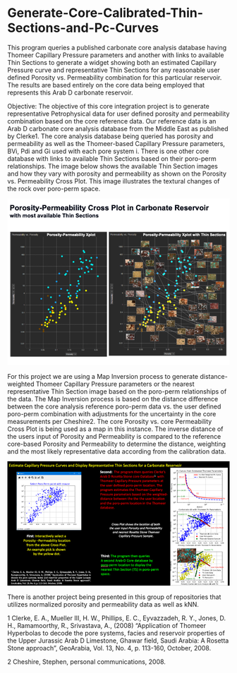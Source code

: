 # Generate-Core-Calibrated-Thin-Sections-and-Pc-Curves
This program queries a published carbonate core analysis database having Thomeer Capillary Pressure parameters and another with links to available Thin Sections to generate a widget showing both an estimated Capillary Pressure curve and representative Thin Sections for any reasonable user defined Porosity vs. Permeability combination for this particular reservoir. The results are based entirely on the core data being employed that represents this Arab D carbonate reservoir. 

Objective:
The objective of this core integration project is to generate representative Petrophysical data for user defined porosity and permeability combination based on the core reference data. Our reference data is an Arab D carbonate core analysis database from the Middle East as published by Clerke1. The core analysis database being queried has porosity and permeability as well as the Thomeer-based Capillary Pressure parameters, BVi, Pdi and Gi used with each pore system i. There is one other core database with links to available Thin Sections based on their poro-perm relationships. The image below shows the available Thin Section images and how they vary with porosity and permeability as shown on the Porosity vs. Permeability Cross Plot. This image illustrates the textural changes of the rock over poro-perm space. 

![TS_Image](TS_in_porperm_space.png)

For this project we are using a Map Inversion process to generate distance-weighted Thomeer Capillary Pressure parameters or the nearest representative Thin Section image based on the poro-perm relationships of the data. The Map Inversion process is based on the distance difference between the core analysis reference poro-perm data vs. the user defined poro-perm combination with adjustments for the uncertainty in the core measurements per Cheshire2. The core Porosity vs. core Permeability Cross Plot is being used as a map in this instance. The inverse distance of the users input of Porosity and Permeability is compared to the reference core-based Porosity and Permeability to determine the distance, weighting and the most likely representative data according from the calibration data. 

![Summary_Image](Carbonate_map_inversion.png)


There is another project being presented in this group of repositories that utilizes normalized porosity and permeability data as well as kNN. 


1 Clerke, E. A., Mueller III, H. W., Phillips, E. C., Eyvazzadeh, R. Y., Jones, D. H., Ramamoorthy, R., Srivastava, A., (2008) “Application of Thomeer Hyperbolas to decode the pore systems, facies and reservoir properties of the Upper Jurassic Arab D Limestone, Ghawar field, Saudi Arabia: A Rosetta Stone approach”, GeoArabia, Vol. 13, No. 4, p. 113-160, October, 2008. 

2 Cheshire, Stephen, personal communications, 2008.
